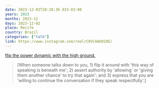 ```yaml
---
date: 2023-12-02T20:28:36.933-03:00
years: 2023
months: 2023-12
days: 2023-12-02
place: Recife
country: Brazil
categories: ["talk"]
link: https://www.instagram.com/reel/C0VCAAOO1OE/
---
```

[flip the power dynamic with the high ground.](https://www.instagram.com/reel/C0VCAAOO1OE/)

> [When someone talks down to you, 1) flip it around with 'this way of speaking is beneath me'; 2) assert authority by 'allowing' or 'giving them another chance' to try that again'; and 3) express that you are 'willing to continue the conversation if they speak respectfully'.]
